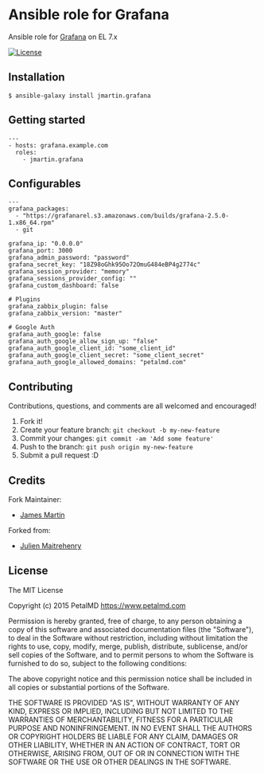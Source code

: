 # Ansible role for Grafana

Ansible role for [Grafana](http://grafana.org/) on EL 7.x

[![License](http://img.shields.io/:license-mit-blue.svg)](http://doge.mit-license.org)

## Installation
```
$ ansible-galaxy install jmartin.grafana
```

## Getting started
```
---
- hosts: grafana.example.com
  roles:
    - jmartin.grafana
```

## Configurables
```
---
grafana_packages:
  - "https://grafanarel.s3.amazonaws.com/builds/grafana-2.5.0-1.x86_64.rpm"
  - git

grafana_ip: "0.0.0.0"
grafana_port: 3000
grafana_admin_password: "password"
grafana_secret_key: "18Z98oGhk95Oo72OmuG484eBP4g2774c"
grafana_session_provider: "memory"
grafana_sessions_provider_config: ""
grafana_custom_dashboard: false

# Plugins
grafana_zabbix_plugin: false
grafana_zabbix_version: "master"

# Google Auth
grafana_auth_google: false
grafana_auth_google_allow_sign_up: "false"
grafana_auth_google_client_id: "some_client_id"
grafana_auth_google_client_secret: "some_client_secret"
grafana_auth_google_allowed_domains: "petalmd.com"
```

## Contributing
Contributions, questions, and comments are all welcomed and encouraged!

1. Fork it!
2. Create your feature branch: `git checkout -b my-new-feature`
3. Commit your changes: `git commit -am 'Add some feature'`
4. Push to the branch: `git push origin my-new-feature`
5. Submit a pull request :D

## Credits
Fork Maintainer:
- [James Martin](https://github.com/jsmartin)

Forked from:
- [Julien Maitrehenry](https://github.com/jmaitrehenry)

## License

The MIT License

Copyright (c) 2015 PetalMD https://www.petalmd.com

Permission is hereby granted, free of charge, to any person obtaining a copy
of this software and associated documentation files (the "Software"), to deal
in the Software without restriction, including without limitation the rights
to use, copy, modify, merge, publish, distribute, sublicense, and/or sell
copies of the Software, and to permit persons to whom the Software is
furnished to do so, subject to the following conditions:

The above copyright notice and this permission notice shall be included in
all copies or substantial portions of the Software.

THE SOFTWARE IS PROVIDED "AS IS", WITHOUT WARRANTY OF ANY KIND, EXPRESS OR
IMPLIED, INCLUDING BUT NOT LIMITED TO THE WARRANTIES OF MERCHANTABILITY,
FITNESS FOR A PARTICULAR PURPOSE AND NONINFRINGEMENT. IN NO EVENT SHALL THE
AUTHORS OR COPYRIGHT HOLDERS BE LIABLE FOR ANY CLAIM, DAMAGES OR OTHER
LIABILITY, WHETHER IN AN ACTION OF CONTRACT, TORT OR OTHERWISE, ARISING FROM,
OUT OF OR IN CONNECTION WITH THE SOFTWARE OR THE USE OR OTHER DEALINGS IN
THE SOFTWARE.